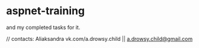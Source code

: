 # aspnet-training
and my completed tasks for it.

// contacts:
Aliaksandra
vk.com/a.drowsy.child ||
a.drowsy.child@gmail.com
